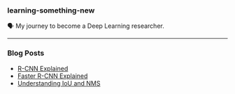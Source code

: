 ### learning-something-new
:speaking_head:  My journey to become a Deep Learning researcher.

---

### Blog Posts
- [R-CNN Explained]( https://medium.com/@jesse419419/r-cnn-explained-by-a-j-9e4d1820a010 )
- [Faster R-CNN Explained]( https://medium.com/@jesse419419/faster-r-cnn-explained-by-a-j-b90f7d3e3526 )
- [Understanding IoU and NMS]( https://medium.com/@jesse419419/understanding-iou-and-nms-by-a-j-dcebaad60652 )
